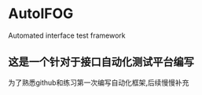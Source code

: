 # AutoIFOG
 Automated interface test framework
 
这是一个针对于接口自动化测试平台编写
----------------------------------------

为了熟悉github和练习第一次编写自动化框架,后续慢慢补充
